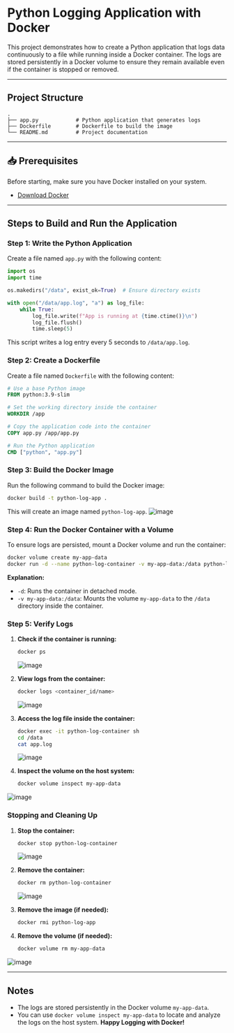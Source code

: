 #  Python Logging Application with Docker

This project demonstrates how to create a Python application that logs data continuously to a file while running inside a Docker container. The logs are stored persistently in a Docker volume to ensure they remain available even if the container is stopped or removed.

---

##  Project Structure
```
.
├── app.py            # Python application that generates logs
├── Dockerfile        # Dockerfile to build the image
└── README.md         # Project documentation
```

---

## 📥 Prerequisites
Before starting, make sure you have Docker installed on your system.
- [Download Docker](https://www.docker.com/get-started)

---

##  Steps to Build and Run the Application

###  Step 1: Write the Python Application
Create a file named `app.py` with the following content:

```python
import os
import time

os.makedirs("/data", exist_ok=True)  # Ensure directory exists

with open("/data/app.log", "a") as log_file:
    while True:
        log_file.write(f"App is running at {time.ctime()}\n")
        log_file.flush()
        time.sleep(5)
```
This script writes a log entry every 5 seconds to `/data/app.log`.

###  Step 2: Create a Dockerfile
Create a file named `Dockerfile` with the following content:

```dockerfile
# Use a base Python image
FROM python:3.9-slim

# Set the working directory inside the container
WORKDIR /app

# Copy the application code into the container
COPY app.py /app/app.py

# Run the Python application
CMD ["python", "app.py"]
```

###  Step 3: Build the Docker Image
Run the following command to build the Docker image:

```bash
docker build -t python-log-app .
```

This will create an image named `python-log-app`.
![image](https://github.com/user-attachments/assets/fd350fb4-ec34-46be-b12a-f62abf35b900)


###  Step 4: Run the Docker Container with a Volume
To ensure logs are persisted, mount a Docker volume and run the container:

```bash
docker volume create my-app-data
docker run -d --name python-log-container -v my-app-data:/data python-log-app
```

**Explanation:**
- `-d`: Runs the container in detached mode.
- `-v my-app-data:/data`: Mounts the volume `my-app-data` to the `/data` directory inside the container.

###  Step 5: Verify Logs
1. **Check if the container is running:**
    ```bash
    docker ps
    ```
    ![image](https://github.com/user-attachments/assets/d69e5e36-2a43-4595-ab5b-79d1f7b97e76)

2. **View logs from the container:**
    ```bash
    docker logs <container_id/name>

    ```
    ![image](https://github.com/user-attachments/assets/73cdc884-b92e-4911-b7b5-17c6637cf4c9)

3. **Access the log file inside the container:**
    ```bash
    docker exec -it python-log-container sh
    cd /data
    cat app.log
    ```
    ![image](https://github.com/user-attachments/assets/8d404828-b218-4477-b207-8dd77207589e)

4. **Inspect the volume on the host system:**
    ```bash
    docker volume inspect my-app-data
    ```
![image](https://github.com/user-attachments/assets/87b41d72-1fb9-4f98-a40b-aec44744cd53)

###  Stopping and Cleaning Up
1. **Stop the container:**
    ```bash
    docker stop python-log-container
    ```
    ![image](https://github.com/user-attachments/assets/789a4efe-3cb9-4087-aac1-76b3653e3a2d)

2. **Remove the container:**
    ```bash
    docker rm python-log-container
    ```
    ![image](https://github.com/user-attachments/assets/2a6e178f-cc2f-4eac-99da-acc0bd681508)

3. **Remove the image (if needed):**
    ```bash
    docker rmi python-log-app
    ```
4. **Remove the volume (if needed):**
    ```bash
    docker volume rm my-app-data
    ```
![image](https://github.com/user-attachments/assets/c0b7f433-d2c1-4cd2-af19-1b459d4b483b)

---

##  Notes
- The logs are stored persistently in the Docker volume `my-app-data`.
- You can use `docker volume inspect my-app-data` to locate and analyze the logs on the host system.
 **Happy Logging with Docker!** 

